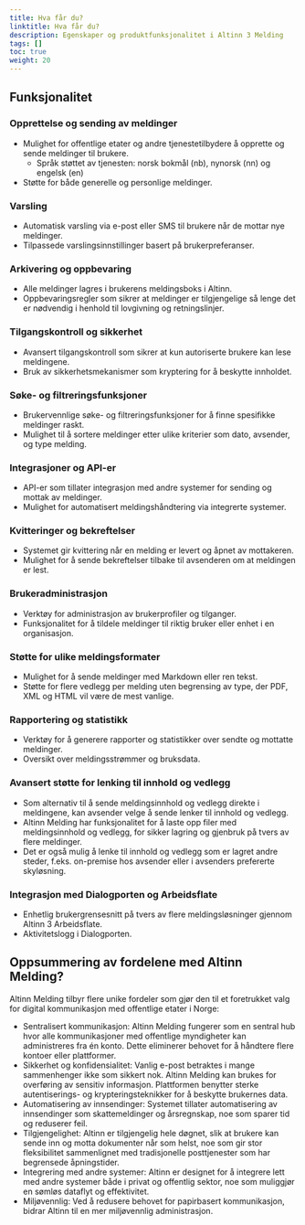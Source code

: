 ```yaml
---
title: Hva får du?
linktitle: Hva får du?
description: Egenskaper og produktfunksjonalitet i Altinn 3 Melding
tags: []
toc: true
weight: 20
---
```


## Funksjonalitet

### Opprettelse og sending av meldinger

- Mulighet for offentlige etater og andre tjenestetilbydere å opprette og sende meldinger til brukere.
  - Språk støttet av tjenesten: norsk bokmål (nb), nynorsk (nn) og engelsk (en)
- Støtte for både generelle og personlige meldinger.

### Varsling

- Automatisk varsling via e-post eller SMS til brukere når de mottar nye meldinger.
- Tilpassede varslingsinnstillinger basert på brukerpreferanser.

### Arkivering og oppbevaring

- Alle meldinger lagres i brukerens meldingsboks i Altinn.
- Oppbevaringsregler som sikrer at meldinger er tilgjengelige så lenge det er nødvendig i henhold til lovgivning og retningslinjer.

### Tilgangskontroll og sikkerhet

- Avansert tilgangskontroll som sikrer at kun autoriserte brukere kan lese meldingene.
- Bruk av sikkerhetsmekanismer som kryptering for å beskytte innholdet.

### Søke- og filtreringsfunksjoner

- Brukervennlige søke- og filtreringsfunksjoner for å finne spesifikke meldinger raskt.
- Mulighet til å sortere meldinger etter ulike kriterier som dato, avsender, og type melding.

### Integrasjoner og API-er

- API-er som tillater integrasjon med andre systemer for sending og mottak av meldinger.
- Mulighet for automatisert meldingshåndtering via integrerte systemer.

### Kvitteringer og bekreftelser

- Systemet gir kvittering når en melding er levert og åpnet av mottakeren.
- Mulighet for å sende bekreftelser tilbake til avsenderen om at meldingen er lest.

### Brukeradministrasjon

- Verktøy for administrasjon av brukerprofiler og tilganger.
- Funksjonalitet for å tildele meldinger til riktig bruker eller enhet i en organisasjon.

### Støtte for ulike meldingsformater

- Mulighet for å sende meldinger med Markdown eller ren tekst.
- Støtte for flere vedlegg per melding uten begrensing av type, der PDF, XML og HTML vil være de mest vanlige.

### Rapportering og statistikk

- Verktøy for å generere rapporter og statistikker over sendte og mottatte meldinger.
- Oversikt over meldingsstrømmer og bruksdata.

### Avansert støtte for lenking til innhold og vedlegg

- Som alternativ til å sende meldingsinnhold og vedlegg direkte i meldingene,
  kan avsender velge å sende lenker til innhold og vedlegg.
- Altinn Melding har funksjonalitet for å laste opp filer med meldingsinnhold og vedlegg, 
  for sikker lagring og gjenbruk på tvers av flere meldinger.
- Det er også mulig å lenke til innhold og vedlegg som er lagret andre steder, 
  f.eks. on-premise hos avsender eller i avsenders prefererte skyløsning.


### Integrasjon med Dialogporten og Arbeidsflate

- Enhetlig brukergrensesnitt på tvers av flere meldingsløsninger gjennom Altinn 3 Arbeidsflate.
- Aktivitetslogg i Dialogporten.

## Oppsummering av fordelene med Altinn Melding?

Altinn Melding tilbyr flere unike fordeler som gjør den til et foretrukket valg for digital kommunikasjon 
med offentlige etater i Norge:

* Sentralisert kommunikasjon: Altinn Melding fungerer som en sentral hub hvor alle kommunikasjoner med offentlige myndigheter kan administreres fra én konto. Dette eliminerer behovet for å håndtere flere kontoer eller plattformer.
* Sikkerhet og konfidensialitet: Vanlig e-post betraktes i mange sammenhenger ikke som sikkert nok. Altinn Melding kan brukes for overføring av sensitiv informasjon. Plattformen benytter sterke autentiserings- og krypteringsteknikker for å beskytte brukernes data.
* Automatisering av innsendinger: Systemet tillater automatisering av innsendinger som skattemeldinger og årsregnskap, noe som sparer tid og reduserer feil.
* Tilgjengelighet: Altinn er tilgjengelig hele døgnet, slik at brukere kan sende inn og motta dokumenter når som helst, noe som gir stor fleksibilitet sammenlignet med tradisjonelle posttjenester som har begrensede åpningstider.
* Integrering med andre systemer: Altinn er designet for å integrere lett med andre systemer både i privat og offentlig sektor, noe som muliggjør en sømløs dataflyt og effektivitet.
* Miljøvennlig: Ved å redusere behovet for papirbasert kommunikasjon, bidrar Altinn til en mer miljøvennlig administrasjon.
